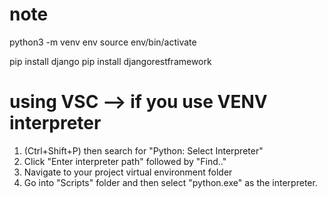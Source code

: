 # note

python3 -m venv env
source env/bin/activate

pip install django
pip install djangorestframework

# using VSC --> if you use VENV interpreter

1. (Ctrl+Shift+P) then search for "Python: Select Interpreter"
2. Click "Enter interpreter path" followed by "Find.."
3. Navigate to your project virtual environment folder
4. Go into "Scripts" folder and then select "python.exe" as the interpreter.

